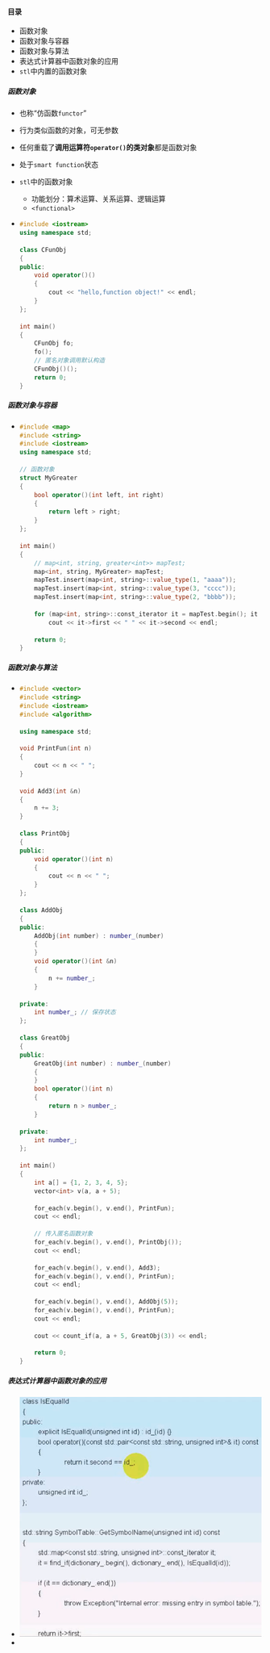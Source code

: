 #### 目录

* 函数对象
* 函数对象与容器
* 函数对象与算法
* 表达式计算器中函数对象的应用
* `stl`中内置的函数对象

##### 函数对象

* 也称“仿函数`functor`”

* 行为类似函数的对象，可无参数

* 任何重载了**调用运算符`operator()`**的**类对象**都是函数对象

* 处于`smart function`状态

* `stl`中的函数对象

  * 功能划分：算术运算、关系运算、逻辑运算
  * `<functional>`

* ```cpp
  #include <iostream>
  using namespace std;
  
  class CFunObj
  {
  public:
      void operator()()
      {
          cout << "hello,function object!" << endl;
      }
  };
  
  int main()
  {
      CFunObj fo;
      fo();
      // 匿名对象调用默认构造
      CFunObj()();
      return 0;
  }
  ```

##### 函数对象与容器

* ````cpp
  #include <map>
  #include <string>
  #include <iostream>
  using namespace std;
  
  // 函数对象
  struct MyGreater
  {
      bool operator()(int left, int right)
      {
          return left > right;
      }
  };
  
  int main()
  {
      // map<int, string, greater<int>> mapTest;
      map<int, string, MyGreater> mapTest;
      mapTest.insert(map<int, string>::value_type(1, "aaaa"));
      mapTest.insert(map<int, string>::value_type(3, "cccc"));
      mapTest.insert(map<int, string>::value_type(2, "bbbb"));
  
      for (map<int, string>::const_iterator it = mapTest.begin(); it != mapTest.end(); ++it)
          cout << it->first << " " << it->second << endl;
  
      return 0;
  }
  ````

##### 函数对象与算法

* ```cpp
  #include <vector>
  #include <string>
  #include <iostream>
  #include <algorithm>
  
  using namespace std;
  
  void PrintFun(int n)
  {
      cout << n << " ";
  }
  
  void Add3(int &n)
  {
      n += 3;
  }
  
  class PrintObj
  {
  public:
      void operator()(int n)
      {
          cout << n << " ";
      }
  };
  
  class AddObj
  {
  public:
      AddObj(int number) : number_(number)
      {
      }
      void operator()(int &n)
      {
          n += number_;
      }
  
  private:
      int number_; // 保存状态
  };
  
  class GreatObj
  {
  public:
      GreatObj(int number) : number_(number)
      {
      }
      bool operator()(int n)
      {
          return n > number_;
      }
  
  private:
      int number_;
  };
  
  int main()
  {
      int a[] = {1, 2, 3, 4, 5};
      vector<int> v(a, a + 5);
  
      for_each(v.begin(), v.end(), PrintFun);
      cout << endl;
  
      // 传入匿名函数对象
      for_each(v.begin(), v.end(), PrintObj());
      cout << endl;
  
      for_each(v.begin(), v.end(), Add3);
      for_each(v.begin(), v.end(), PrintFun);
      cout << endl;
  
      for_each(v.begin(), v.end(), AddObj(5));
      for_each(v.begin(), v.end(), PrintFun);
      cout << endl;
  
      cout << count_if(a, a + 5, GreatObj(3)) << endl;
  
      return 0;
  }
  ```

##### 表达式计算器中函数对象的应用

* ![image-20220127113022377](%E5%87%BD%E6%95%B0%E5%AF%B9%E8%B1%A1.assets/image-20220127113022377.png)
* 